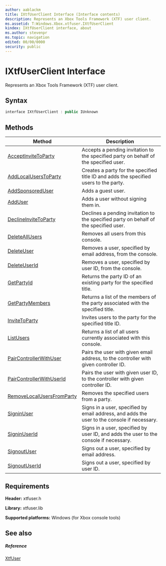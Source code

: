 ```yaml
---
author: aablackm
title: IXtfUserClient Interface (Interface contents)
description: Represents an Xbox Tools Framework (XTF) user client.
ms.assetid: T:Windows.Xbox.xtfuser.IXtfUserClient
kindex: IXtfUserClient interface, about
ms.author: stevenpr
ms.topic: navigation
edited: 00/00/0000
security: public
---
```


# IXtfUserClient Interface
Represents an Xbox Tools Framework (XTF) user client.
<a id="syntaxSection"></a>



## Syntax  

```cpp
interface IXtfUserClient : public IUnknown  
```

  
## Methods  
  
| Method | Description |  
| --- | --- |  
| [AcceptInviteToParty](methods/acceptinvitetoparty-ixtfuserclient-xtfuser-xbox-windows-m.md) | Accepts a pending invitation to the specified party on behalf of the specified user. |  
| [AddLocalUsersToParty](methods/addlocaluserstoparty-ixtfuserclient-xtfuser-xbox-windows-m.md) | Creates a party for the specified title ID and adds the specified users to the party. |  
| [AddSponsoredUser](methods/addsponsoreduser-ixtfuserclient-xtfuser-xbox-windows-m.md) | Adds a guest user. |  
| [AddUser](methods/adduser-ixtfuserclient-xtfuser-xbox-windows-m.md) | Adds a user without signing them in. |  
| [DeclineInviteToParty](methods/declineinvitetoparty-ixtfuserclient-xtfuser-xbox-windows-m.md) | Declines a pending invitation to the specified party on behalf of the specified user. |  
| [DeleteAllUsers](methods/deleteallusers-ixtfuserclient-xtfuser-xbox-windows-m.md) | Removes all users from this console. |  
| [DeleteUser](methods/deleteuser-ixtfuserclient-xtfuser-xbox-windows-m.md) | Removes a user, specified by email address, from the console. |  
| [DeleteUserId](methods/deleteuserid-ixtfuserclient-xtfuser-xbox-windows-m.md) | Removes a user, specified by user ID, from the console. |  
| [GetPartyId](methods/getpartyid-ixtfuserclient-xtfuser-xbox-windows-m.md) | Returns the party ID of an existing party for the specified title. |  
| [GetPartyMembers](methods/getpartymembers-ixtfuserclient-xtfuser-xbox-windows-m.md) | Returns a list of the members of the party associated with the specified title. |  
| [InviteToParty](methods/invitetoparty-ixtfuserclient-xtfuser-xbox-windows-m.md) | Invites users to the party for the specified title ID. |  
| [ListUsers](methods/listusers-ixtfuserclient-xtfuser-xbox-windows-m.md) | Returns a list of all users currently associated with this console. |  
| [PairControllerWithUser](methods/paircontrollerwithuser-ixtfuserclient-xtfuser-xbox-windows-m.md) | Pairs the user with given email address, to the controller with given controller ID. |  
| [PairControllerWithUserId](methods/paircontrollerwithuserid-ixtfuserclient-xtfuser-xbox-windows-m.md) | Pairs the user with given user ID, to the controller with given controller ID. |  
| [RemoveLocalUsersFromParty](methods/removelocalusersfromparty-ixtfuserclient-xtfuser-xbox-windows-m.md) | Removes the specified users from a party. |  
| [SigninUser](methods/signinuser-ixtfuserclient-xtfuser-xbox-windows-m.md) | Signs in a user, specified by email address, and adds the user to the console if necessary. |  
| [SigninUserId](methods/signinuserid-ixtfuserclient-xtfuser-xbox-windows-m.md) | Signs in a user, specified by user ID, and adds the user to the console if necessary. |  
| [SignoutUser](methods/signoutuser-ixtfuserclient-xtfuser-xbox-windows-m.md) | Signs out a user, specified by email address. |  
| [SignoutUserId](methods/signoutuserid-ixtfuserclient-xtfuser-xbox-windows-m.md) | Signs out a user, specified by user ID. |  


<a id="requirements"></a>



## Requirements  

**Header:** xtfuser.h  

**Library:** xtfuser.lib  
  
**Supported platforms:** Windows (for Xbox console tools)  
  
<a id="ID4EZ"></a>



## See also  

<a id="ID4E2"></a>



##### Reference  

[XtfUser](../../xtfuser-xbox-windows-n.md)